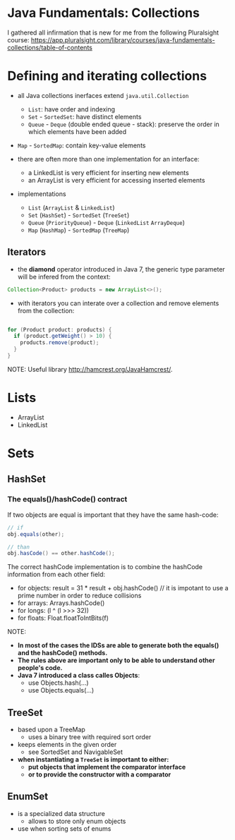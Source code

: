 # Java Fundamentals: Collections

I gathered all infirmation that is new for me from the following Pluralsight course: https://app.pluralsight.com/library/courses/java-fundamentals-collections/table-of-contents

# Defining and iterating collections

- all Java collections inerfaces extend `java.util.Collection`
  - `List`: have order and indexing
  - `Set` - `SortedSet`: have distinct elements
  - `Queue` - `Deque` (double ended queue - stack): preserve the order in which elements have been added
- `Map` - `SortedMap`: contain key-value elements

- there are often more than one implementation for an interface:
  - a LinkedList is very efficient for inserting new elements
  - an ArrayList is very efficient for accessing inserted elements

- implementations
  - `List` (`ArrayList` & `LinkedList`)
  - `Set` (`HashSet`) - `SortedSet` (`TreeSet`)
  - `Queue` (`PriorityQueue`) - `Deque` (`LinkedList` `ArrayDeque`)
  - `Map` (`HashMap`) - `SortedMap` (`TreeMap`)

## Iterators

- the **diamond** operator introduced in Java 7, the generic type parameter will be infered from the context:

```java
Collection<Product> products = new ArrayList<>();
```

- with iterators you can interate over a collection and remove elements from the collection:

```java

for (Product product: products) {
  if (product.getWeight() > 10) {
    products.remove(product);
  }
}
```

NOTE: Useful library http://hamcrest.org/JavaHamcrest/.


# Lists

- ArrayList
- LinkedList

# Sets

## HashSet

### The equals()/hashCode() contract

If two objects are equal is important that they have the same hash-code:

```java
// if
obj.equals(other);

// than
obj.hasCode() == other.hashCode();
```

The correct hashCode implementation is to combine the hashCode information from each other field:
- for objects: result = 31 * result + obj.hashCode() // it is impotant to use a prime number in order to reduce collisions
- for arrays:  Arrays.hashCode()
- for longs: (l ^ (l >>> 32))
- for floats: Float.floatToIntBits(f)

NOTE: 
- **In most of the cases the IDSs are able to generate both the equals() and the hashCode() methods.**
- **The rules above are important only to be able to understand other people's code.**
- **Java 7 introduced a class calles Objects**:
  - use Objects.hash(...)
  - use Objects.equals(...)

## TreeSet

- based upon a TreeMap
	- uses a binary tree with required sort order
- keeps elements in the given order
	- see SortedSet and NavigableSet
- **when instantiating a `TreeSet` is important to either:**
  - **put objects that implement the comparator interface**
  - **or to provide the constructor with a comparator**

## EnumSet

- is a specialized data structure 
	- allows to store only enum objects
- use when sorting sets of enums